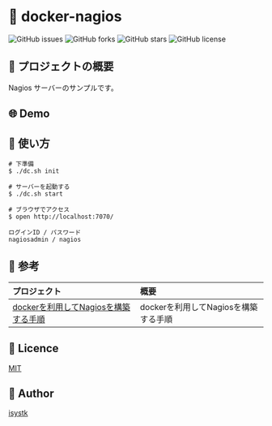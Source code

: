 🌙 docker-nagios
====

![GitHub issues](https://img.shields.io/github/issues/isystk/docker-nagios)
![GitHub forks](https://img.shields.io/github/forks/isystk/docker-nagios)
![GitHub stars](https://img.shields.io/github/stars/isystk/docker-nagios)
![GitHub license](https://img.shields.io/github/license/isystk/docker-nagios)

## 📗 プロジェクトの概要

Nagios サーバーのサンプルです。


## 🌐 Demo

## 💬 使い方

```
# 下準備
$ ./dc.sh init

# サーバーを起動する
$ ./dc.sh start

# ブラウザでアクセス
$ open http://localhost:7070/

ログインID / パスワード
nagiosadmin / nagios 
```

## 🎨 参考

| プロジェクト| 概要|
| :---------------------------------------| :-------------------------------|
| [dockerを利用してNagiosを構築する手順](https://mebee.info/2020/06/04/post-12054/)| dockerを利用してNagiosを構築する手順|

## 🎫 Licence

[MIT](https://github.com/isystk/docker-nagios/blob/master/LICENSE)

## 👀 Author

[isystk](https://github.com/isystk)


